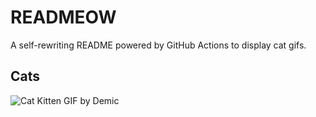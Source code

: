 # READMEOW

A self-rewriting README powered by GitHub Actions to display cat gifs.

## Cats

![Cat Kitten GIF by Demic](https://media4.giphy.com/media/3oriO0OEd9QIDdllqo/200.gif?cid=9acd02dav2mzrisf9puhopwa9wla4gwg9tbpi1odcurr3pke&ep=v1_gifs_search&rid=200.gif&ct=g)
